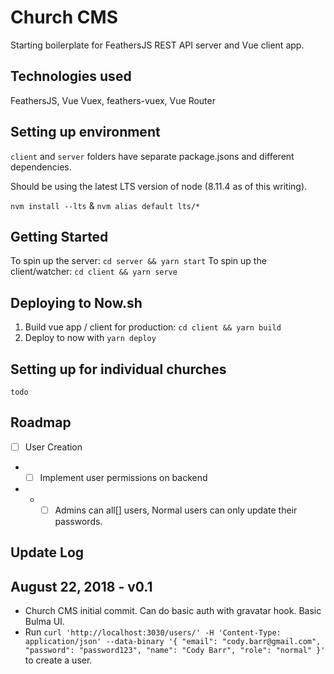# Church CMS

Starting boilerplate for FeathersJS REST API server and Vue client app.

## Technologies used

FeathersJS, Vue
Vuex, feathers-vuex, Vue Router

## Setting up environment

`client` and `server` folders have separate package.jsons and different dependencies.

Should be using the latest LTS version of node (8.11.4 as of this writing).

`nvm install --lts` & `nvm alias default lts/*`

## Getting Started

To spin up the server: `cd server && yarn start`
To spin up the client/watcher: `cd client && yarn serve`

## Deploying to Now.sh

1. Build vue app / client for production: `cd client && yarn build`
2. Deploy to now with `yarn deploy`

## Setting up for individual churches

`todo`

## Roadmap

- [ ] User Creation
- - [ ] Implement user permissions on backend
- - - [ ] Admins can all[] users, Normal users can only update their passwords.

## Update Log

## August 22, 2018 - v0.1

- Church CMS initial commit. Can do basic auth with gravatar hook. Basic Bulma UI.
- Run `curl 'http://localhost:3030/users/' -H 'Content-Type: application/json' --data-binary '{ "email": "cody.barr@gmail.com", "password": "password123", "name": "Cody Barr", "role": "normal" }'` to create a user.
